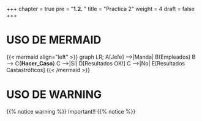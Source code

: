 +++
chapter = true
pre = "<b>1.2. </b>"
title = "Practica 2"
weight = 4
draft = false
+++
# USO DE MERMAID
{{< mermaid align="left" >}}
graph LR;
A[Jefe] -->|Manda| B(Empleados)
B --> C{<strong>Hacer_Caso</strong>}
C -->|Sí| D[Resultados OK!]
C -->|No| E[Resultados Castastróficos]
{{< /mermaid >}}

# USO DE WARNING
{{% notice warning %}}
Important!! 
{{% notice %}}
